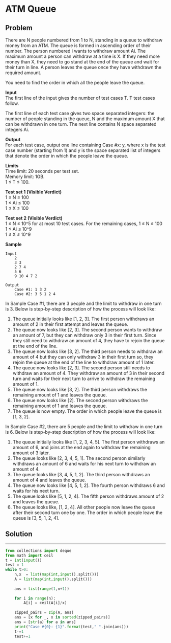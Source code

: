 <h1>ATM Queue</h1>

<p>
<h2>Problem</h2>
There are N people numbered from 1 to N, standing in a queue to withdraw money from an ATM. The queue is formed in ascending order of their number. The person numbered i wants to withdraw amount Ai. The maximum amount a person can withdraw at a time is X. If they need more money than X, they need to go stand at the end of the queue and wait for their turn in line. A person leaves the queue once they have withdrawn the required amount.

You need to find the order in which all the people leave the queue.

<b>Input</b><br>
The first line of the input gives the number of test cases T. T test cases follow.

The first line of each test case gives two space separated integers: the number of people standing in the queue, N and the maximum amount X that can be withdrawn in one turn.
The next line contains N space separated integers Ai.

<b>Output</b><br>
For each test case, output one line containing Case #x: y, where x is the test case number (starting from 1) and y is the space separated list of integers that denote the order in which the people leave the queue.

<b>Limits</b><br>
Time limit: 20 seconds per test set.<br>
Memory limit: 1GB.<br>
1 ≤ T ≤ 100.<br>

<b>Test set 1 (Visible Verdict)</b><br>
1 ≤ N ≤ 100<br>
1 ≤ Ai ≤ 100<br>
1 ≤ X ≤ 100<br>

<b>Test set 2 (Visible Verdict)</b><br>
1 ≤ N ≤ 10^5 for at most 10 test cases. For the remaining cases, 1 ≤ N ≤ 100<br>
1 ≤ Ai ≤ 10^9<br>
1 ≤ X ≤ 10^9<br>

<b>Sample</b>

    Input
        2
        3 3
        2 7 4
        5 6
        9 10 4 7 2

    Output
        Case #1: 1 3 2
        Case #2: 3 5 1 2 4
        
In Sample Case #1, there are 3 people and the limit to withdraw in one turn is 3. Below is step-by-step description of how the process will look like:
1. The queue initially looks like [1, 2, 3]. The first person withdraws an amount of 2 in their first attempt and leaves the queue.
2. The queue now looks like [2, 3]. The second person wants to withdraw an amount of 7, but they can withdraw only 3 in their first turn. Since they still need to withdraw an amount of 4, they have to rejoin the queue at the end of the line.
3. The queue now looks like [3, 2]. The third person needs to withdraw an amount of 4 but they can only withdraw 3 in their first turn so, they rejoin the queue at the end of the line to withdraw amount of 1 later.
4. The queue now looks like [2, 3]. The second person still needs to withdraw an amount of 4. They withdraw an amount of 3 in their second turn and waits for their next turn to arrive to withdraw the remaining amount of 1.
5. The queue now looks like [3, 2]. The third person withdraws the remaining amount of 1 and leaves the queue.
6. The queue now looks like [2]. The second person withdraws the remaining amount of 1 and leaves the queue.
7. The queue is now empty.
The order in which people leave the queue is [1, 3, 2].

In Sample Case #2, there are 5 people and the limit to withdraw in one turn is 6. Below is step-by-step description of how the process will look like:
1. The queue initially looks like [1, 2, 3, 4, 5]. The first person withdraws an amount of 6, and joins at the end again to withdraw the remaining amount of 3 later.
2. The queue looks like [2, 3, 4, 5, 1]. The second person similarly withdraws an amount of 6 and waits for his next turn to withdraw an amount of 4.
3. The queue looks like [3, 4, 5, 1, 2]. The third person withdraws an amount of 4 and leaves the queue.
4. The queue now looks like [4, 5, 1, 2]. The fourth person withdraws 6 and waits for his next turn.
5. The queue looks like [5, 1, 2, 4]. The fifth person withdraws amount of 2 and leaves the queue.
6. The queue looks like, [1, 2, 4]. All other people now leave the queue after their second turn one by one.
The order in which people leave the queue is [3, 5, 1, 2, 4].
</p>

<h2>Solution</h2>

***

```python
from collections import deque
from math import ceil
t = int(input())
test = 1
while t>0:
    n,x  = list(map(int,input().split()))
    A = list(map(int,input().split()))
    
    ans = list(range(1,n+1))
    
    for i in range(n):
        A[i] = ceil(A[i]/x)
    
    zipped_pairs = zip(A, ans)
    ans = [x for _, x in sorted(zipped_pairs)]
    ans = [str(a) for a in ans]
    print("Case #{0}: {1}".format(test," ".join(ans)))
    t-=1
    test+=1
```
